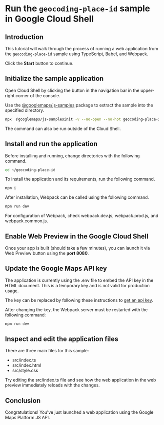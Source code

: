 # Run the `geocoding-place-id` sample in Google Cloud Shell

<walkthrough-tutorial-duration duration="10"/>

## Introduction

This tutorial will walk through the process of running a web application from
the `geocoding-place-id` sample using TypeScript, Babel, and Webpack.

Click the **Start** button to continue.

## Initialize the sample application

Open Cloud Shell by clicking the
<walkthrough-cloud-shell-icon></walkthrough-cloud-shell-icon> button in the
navigation bar in the upper-right corner of the console.

Use the [@googlemaps/js-samples](https://www.npmjs.com/package/@googlemaps/js-samples) package to 
extract the sample into the specified directory.

```bash
npx  @googlemaps/js-samplesinit -v --no-open --no-hot geocoding-place-id ~/geocoding-place-id
```

The command can also be run outside of the Cloud Shell.

## Install and run the application

Before installing and running, change directories with the following command.

```bash
cd ~/geocoding-place-id
```

To install the application and its requirements, run the following command.

```bash
npm i
```

After installation, Webpack can be called using the following command.

```bash
npm run dev
```

For configuration of Webpack, check
<walkthrough-editor-open-file filePath="geocoding-place-id/webpack.dev.js">webpack.dev.js</walkthrough-editor-open-file>,
<walkthrough-editor-open-file filePath="geocoding-place-id/webpack.prod.js">webpack.prod.js</walkthrough-editor-open-file>,
and
<walkthrough-editor-open-file filePath="geocoding-place-id/webpack.common.js">webpack.common.js</walkthrough-editor-open-file>.

## Enable Web Preview in the Google Cloud Shell

Once your app is built (should take a few minutes), you can launch it via
<walkthrough-spotlight-pointer target="cloudshell" spotlightId="devshell-web-preview-button">Web
Preview button</walkthrough-spotlight-pointer> using the **port 8080**.

## Update the Google Maps API key

The application is currently using the
<walkthrough-editor-open-file filePath="geocoding-place-id/.env">.env</walkthrough-editor-open-file>
file to embed the API key in the HTML document. This is a temporary key and is
not valid for production usage.

The key can be replaced by following these instructions to
[get an api key](https://developers.google.com/maps/documentation/javascript/get-api-key).

After changing the key, the Webpack server must be restarted with the following
command:

```bash
npm run dev
```

## Inspect and edit the application files

There are three main files for this sample:

*   <walkthrough-editor-open-file filePath="geocoding-place-id/src/index.ts">src/index.ts</walkthrough-editor-open-file>
*   <walkthrough-editor-open-file filePath="geocoding-place-id/src/index.html">src/index.html</walkthrough-editor-open-file>
*   <walkthrough-editor-open-file filePath="geocoding-place-id/src/style.css">src/style.css</walkthrough-editor-open-file>

Try editing the <walkthrough-editor-open-file filePath="geocoding-place-id/src/index.ts">src/index.ts</walkthrough-editor-open-file> file and see how the web application in the web preview immediately reloads with the changes.

## Conclusion

<walkthrough-conclusion-trophy></walkthrough-conclusion-trophy>

Congratulations! You've just launched a web application using the Google Maps
Platform JS API.

